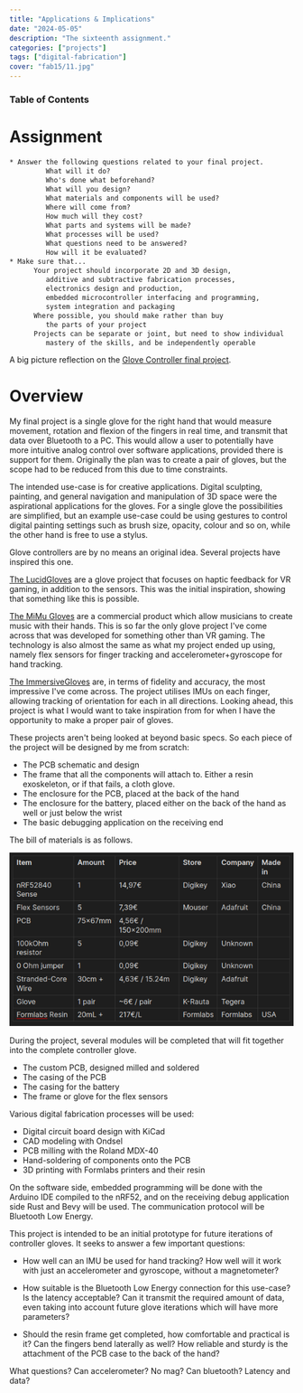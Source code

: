 ```yaml
---
title: "Applications & Implications"
date: "2024-05-05"
description: "The sixteenth assignment."
categories: ["projects"]
tags: ["digital-fabrication"]
cover: "fab15/11.jpg"
---
```


### Table of Contents

# Assignment

```
* Answer the following questions related to your final project.
         What will it do?
         Who's done what beforehand?
         What will you design?
         What materials and components will be used?
         Where will come from?
         How much will they cost?
         What parts and systems will be made?
         What processes will be used?
         What questions need to be answered?
         How will it be evaluated?
* Make sure that...
      Your project should incorporate 2D and 3D design,
         additive and subtractive fabrication processes,
         electronics design and production,
         embedded microcontroller interfacing and programming,
         system integration and packaging
      Where possible, you should make rather than buy
         the parts of your project
      Projects can be separate or joint, but need to show individual 
         mastery of the skills, and be independently operable 
```

A big picture reflection on the [Glove Controller final project](fablab-00).

# Overview

My final project is a single glove for the right hand that would measure movement, rotation and flexion of the fingers in real time, and transmit that data over Bluetooth to a PC. This would allow a user to potentially have more intuitive analog control over software applications, provided there is support for them. Originally the plan was to create a pair of gloves, but the scope had to be reduced from this due to time constraints.  

The intended use-case is for creative applications. Digital sculpting, painting, and general navigation and manipulation of 3D space were the aspirational applications for the gloves. For a single glove the possibilities are simplified, but an example use-case could be using gestures to control digital painting settings such as brush size, opacity, colour and so on, while the other hand is free to use a stylus.

Glove controllers are by no means an original idea. Several projects have inspired this one. 

[The LucidGloves](https://github.com/LucidVR/lucidgloves/tree/proto5) are a glove project that focuses on haptic feedback for VR gaming, in addition to the sensors. This was the initial inspiration, showing that something like this is possible. 

[The MiMu Gloves](https://www.mimugloves.com/) are a commercial product which allow musicians to create music with their hands. This is so far the only glove project I've come across that was developed for something other than VR gaming. The technology is also almost the same as what my project ended up using, namely flex sensors for finger tracking and accelerometer+gyroscope for hand tracking. 

[The ImmersiveGloves](https://github.com/ras-marques/ImmersiveGloves) are, in terms of fidelity and accuracy, the most impressive I've come across. The project utilises IMUs on each finger, allowing tracking of orientation for each in all directions. Looking ahead, this project is what I would want to take inspiration from for when I have the opportunity to make a proper pair of gloves.

These projects aren't being looked at beyond basic specs. So each piece of the project will be designed by me from scratch:
* The PCB schematic and design 
* The frame that all the components will attach to. Either a resin exoskeleton, or if that fails, a cloth glove. 
* The enclosure for the PCB, placed at the back of the hand
* The enclosure for the battery, placed either on the back of the hand as well or just below the wrist
* The basic debugging application on the receiving end 

The bill of materials is as follows.

![Bill of materials](fab16/bill.png)

During the project, several modules will be completed that will fit together into the complete controller glove. 
* The custom PCB, designed milled and soldered
* The casing of the PCB
* The casing for the battery
* The frame or glove for the flex sensors

Various digital fabrication processes will be used:
* Digital circuit board design with KiCad
* CAD modeling with Ondsel
* PCB milling with the Roland MDX-40
* Hand-soldering of components onto the PCB
* 3D printing with Formlabs printers and their resin

On the software side, embedded programming will be done with the Arduino IDE compiled to the nRF52, and on the receiving debug application side Rust and Bevy will be used. The communication protocol will be Bluetooth Low Energy. 

This project is intended to be an initial prototype for future iterations of controller gloves. It seeks to answer a few important questions:

* How well can an IMU be used for hand tracking? How well will it work with just an accelerometer and gyroscope, without a magnetometer? 

* How suitable is the Bluetooth Low Energy connection for this use-case? Is the latency acceptable? Can it transmit the required amount of data, even taking into account future glove iterations which will have more parameters?

* Should the resin frame get completed, how comfortable and practical is it? Can the fingers bend laterally as well? How reliable and sturdy is the attachment of the PCB case to the back of the hand?

What questions?
Can accelerometer? No mag?
Can bluetooth? Latency and data?
